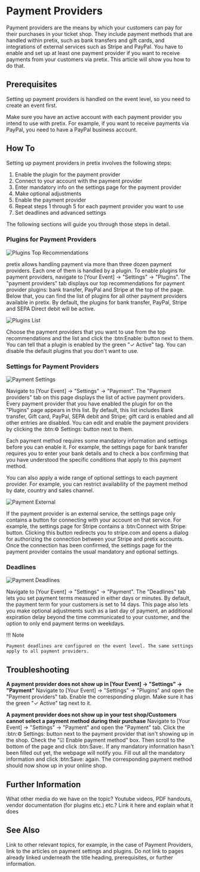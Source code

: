 # Payment Providers

Payment providers are the means by which your customers can pay for their purchases in your ticket shop. 
They include payment methods that are handled within pretix, such as bank transfers and gift cards, and integrations of external services such as Stripe and PayPal. 
You have to enable and set up at least one payment provider if you want to receive payments from your customers via pretix. 
This article will show you how to do that. 

## Prerequisites

Setting up payment providers is handled on the event level, so you need to create an event first. 

Make sure you have an active account with each payment provider you intend to use with pretix. 
For example, if you want to receive payments via PayPal, you need to have a PayPal business account. 

## How To 

Setting up payment providers in pretix involves the following steps: 

 1. Enable the plugin for the payment provider
 2. Connect to your account with the payment provider 
 3. Enter mandatory info on the settings page for the payment provider
 4. Make optional adjustments
 5. Enable the payment provider
 6. Repeat steps 1 through 5 for each payment provider you want to use
 7. Set deadlines and advanced settings

The following sections will guide you through those steps in detail. 

### Plugins for Payment Providers 

![Plugins Top Recommendations](../assets/screens/payment-providers/plugins-top.png)

pretix allows handling payment via more than three dozen payment providers. 
Each one of them is handled by a plugin. 
To enable plugins for payment providers, navigate to [Your Event] → "Settings" → "Plugins". 
The "payment providers" tab displays our top recommendations for payment provider plugins: bank transfer, PayPal and Stripe at the top of the page. 
Below that, you can find the list of plugins for all other payment providers available in pretix. 
By default, the plugins for bank transfer, PayPal, Stripe and SEPA Direct debit will be active. 

![Plugins List](../assets/screens/payment-providers/plugins-list.png)

Choose the payment providers that you want to use from the top recommendations and the list and click the :btn:Enable: button next to them. 
You can tell that a plugin is enabled by the green "✓ Active" tag. 
You can disable the default plugins that you don't want to use. 

### Settings for Payment Providers 

![Payment Settings](../assets/screens/payment-providers/payment-settings.png)

Navigate to [Your Event] → "Settings" → "Payment". 
The "Payment providers" tab on this page displays the list of active payment providers. 
Every payment provider that you have enabled the plugin for on the "Plugins" page appears in this list. 
By default, this list includes Bank transfer, Gift card, PayPal, SEPA debit and Stripe; gift card is enabled and all other entries are disabled. 
You can edit and enable the payment providers by clicking the :btn:⚙ Settings: button next to them. 

Each payment method requires some mandatory information and settings before you can enable it. 
For example, the settings page for bank transfer requires you to enter your bank details and to check a box confirming that you have understood the specific conditions that apply to this payment method. 

You can also apply a wide range of optional settings to each payment provider. 
For example, you can restrict availability of the payment method by date, country and sales channel. 

![Payment External](../assets/screens/payment-providers/payment-external.png)

If the payment provider is an external service, the settings page only contains a button for connecting with your account on that service. 
For example, the settings page for Stripe contains a :btn:Connect with Stripe: button. 
Clicking this button redirects you to stripe.com and opens a dialog for authorizing the connection between your Stripe and pretix accounts. 
Once the connection has been confirmed, the settings page for the payment provider contains the usual mandatory and optional settings. 

### Deadlines

![Payment Deadlines](../assets/screens/payment-providers/payment-deadlines.png)

Navigate to [Your Event] → "Settings" → "Payment". 
The "Deadlines" tab lets you set payment terms measured in either days or minutes. 
By default, the payment term for your customers is set to 14 days. 
This page also lets you make optional adjustments such as a last day of payment, an additional expiration delay beyond the time communicated to your customer, and the option to only end payment terms on weekdays. 

!!! Note
 
    Payment deadlines are configured on the event level. The same settings apply to all payment providers. 

## Troubleshooting 

__A payment provider does not show up in [Your Event] → "Settings" → "Payment"__
Navigate to [Your Event] → "Settings" → "Plugins" and open the "Payment providers" tab. 
Enable the corresponding plugin. 
Make sure it has the green "✓ Active" tag next to it. 

__A payment provider does not show up in your test shop/Customers cannot select a payment method during their purchase__ 
Navigate to [Your Event] → "Settings" → "Payment" and open the "Payment" tab. 
Click the :btn:⚙ Settings: button next to the payment provider that isn't showing up in the shop. 
Check the "☑ Enable payment method" box. 
Then scroll to the bottom of the page and click :btn:Save:. 
If any mandatory information hasn't been filled out yet, the webpage will notify you. 
Fill out all the mandatory information and click :btn:Save: again. 
The corresponding payment method should now show up in your online shop. 

## Further Information

What other media do we have on the topic? 
Youtube videos, PDF handouts, vendor documentation (for plugins etc.) etc.? 
Link it here and explain what it does

## See Also 

Link to other relevant topics, for example, in the case of Payment Providers, link to the articles on payment settings and plugins. 
Do not link to pages already linked underneath the title heading, prerequisites, or further information. 